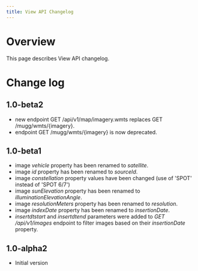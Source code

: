 ```yaml
---
title: View API Changelog
---
```

# Overview

This page describes View API changelog.

# Change log

## 1.0-beta2
    
* new endpoint GET /api/v1/map/imagery.wmts replaces GET /mugg/wmts/{imagery}.
* endpoint GET /mugg/wmts/{imagery} is now deprecated.
    
## 1.0-beta1
    
* image _vehicle_ property has been renamed to _satellite_.
* image _id_ property has been renamed to _sourceId_.
* image _constellation_ property values have been changed (use of 'SPOT' instead of 'SPOT 6/7')
* image _sunElevation_ property has been renamed to _illuminationElevationAngle_.
* image _resolutionMeters_ property has been renamed to _resolution_.
* image _indexDate_ property has been renamed to _insertionDate_.
* _insertdtstart_ and _insertdtend_ parameters were added to _GET /api/v1/images_ endpoint to filter images based on their _insertionDate_ property.
    
    
## 1.0-alpha2
    
* Initial version


